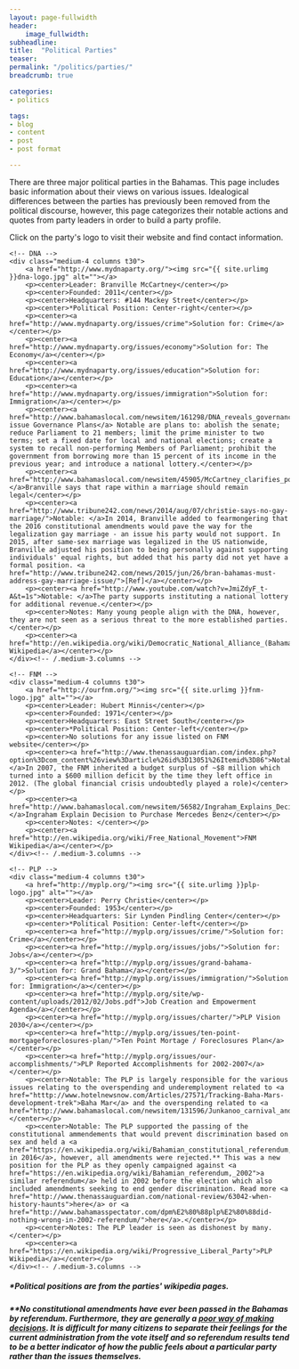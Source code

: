 ```yaml
---
layout: page-fullwidth
header:
    image_fullwidth:
subheadline:
title:  "Political Parties"
teaser: 
permalink: "/politics/parties/"
breadcrumb: true

categories:
- politics

tags:
- blog
- content
- post
- post format

---
```

There are three major political parties in the Bahamas. This page includes basic information about their views on various issues. Idealogical differences between the parties has previously been removed from the political discourse, however, this page categorizes their notable actions and quotes from party leaders in order to build a party profile.

Click on the party's logo to visit their website and find contact information.

<div class="row">

	<!-- DNA -->
	<div class="medium-4 columns t30">
		<a href="http://www.mydnaparty.org/"><img src="{{ site.urlimg }}dna-logo.jpg" alt=""></a>
		<p><center>Leader: Branville McCartney</center></p>
		<p><center>Founded: 2011</center></p>
		<p><center>Headquarters: #144 Mackey Street</center></p>
		<p><center>*Political Position: Center-right</center></p>
		<p><center><a href="http://www.mydnaparty.org/issues/crime">Solution for: Crime</a></center></p>
		<p><center><a href="http://www.mydnaparty.org/issues/economy">Solution for: The Economy</a></center></p>
		<p><center><a href="http://www.mydnaparty.org/issues/education">Solution for: Education</a></center></p>
		<p><center><a href="http://www.mydnaparty.org/issues/immigration">Solution for: Immigration</a></center></p>
		<p><center><a href="http://www.bahamaslocal.com/newsitem/161298/DNA_reveals_governance_plans.html">Cross-issue Governance Plans</a> Notable are plans to: abolish the senate; reduce Parliament to 21 members; limit the prime minister to two terms; set a fixed date for local and national elections; create a system to recall non-performing Members of Parliament; prohibit the government from borrowing more than 15 percent of its income in the previous year; and introduce a national lottery.</center></p>
		<p><center><a href="http://www.bahamaslocal.com/newsitem/45905/McCartney_clarifies_position_on_marital_rape_issue.html">Notable: </a>Branville says that rape within a marriage should remain legal</center></p>
		<p><center><a href="http://www.tribune242.com/news/2014/aug/07/christie-says-no-gay-marriage/">Notable: </a>In 2014, Branville added to fearmongering that the 2016 constitutional amendments would pave the way for the legalization gay marriage - an issue his party would not support. In 2015, after same-sex marriage was legalized in the US nationwide, Branville adjusted his position to being personally against supporting individuals' equal rights, but added that his party did not yet have a formal position. <a href="http://www.tribune242.com/news/2015/jun/26/bran-bahamas-must-address-gay-marriage-issue/">[Ref]</a></center></p>
		<p><center><a href="http://www.youtube.com/watch?v=JmiZdyF_t-A&t=1s">Notable: </a>The party supports instituting a national lottery for additional revenue.</center></p>
		<p><center>Notes: Many young people align with the DNA, however, they are not seen as a serious threat to the more established parties.</center></p>
		<p><center><a href="http://en.wikipedia.org/wiki/Democratic_National_Alliance_(Bahamas)">DNA Wikipedia</a></center></p>
	</div><!-- /.medium-3.columns -->

	<!-- FNM -->
	<div class="medium-4 columns t30">
		<a href="http://ourfnm.org/"><img src="{{ site.urlimg }}fnm-logo.jpg" alt=""></a>
		<p><center>Leader: Hubert Minnis</center></p>
		<p><center>Founded: 1971</center></p>
		<p><center>Headquarters: East Street South</center></p>
		<p><center>*Political Position: Center-left</center></p>
		<p><center>No solutions for any issue listed on FNM website</center></p>
		<p><center><a href="http://www.thenassauguardian.com/index.php?option%3Dcom_content%26view%3Darticle%26id%3D13051%26Itemid%3D86">Notable: </a>In 2007, the FNM inherited a budget surplus of ~$8 million which turned into a $600 million deficit by the time they left office in 2012. (The global financial crisis undoubtedly played a role)</center></p>
		<p><center><a href="http://www.bahamaslocal.com/newsitem/56582/Ingraham_Explains_Decision_To_Purchase_Mercedes_Benz.html">Notable: </a>Ingraham Explain Decision to Purchase Mercedes Benz</center></p>
		<p><center>Notes: </center></p>
		<p><center><a href="http://en.wikipedia.org/wiki/Free_National_Movement">FNM Wikipedia</a></center></p>
	</div><!-- /.medium-3.columns -->

	<!-- PLP -->
	<div class="medium-4 columns t30">
		<a href="http://myplp.org/"><img src="{{ site.urlimg }}plp-logo.jpg" alt=""></a>
		<p><center>Leader: Perry Christie</center></p>
		<p><center>Founded: 1953</center></p>
		<p><center>Headquarters: Sir Lynden Pindling Center</center></p>
		<p><center>*Political Position: Center-left</center></p>
		<p><center><a href="http://myplp.org/issues/crime/">Solution for: Crime</a></center></p>
		<p><center><a href="http://myplp.org/issues/jobs/">Solution for: Jobs</a></center></p>
		<p><center><a href="http://myplp.org/issues/grand-bahama-3/">Solution for: Grand Bahama</a></center></p>
		<p><center><a href="http://myplp.org/issues/immigration/">Solution for: Immigration</a></center></p>
		<p><center><a href="http://myplp.org/site/wp-content/uploads/2012/02/Jobs.pdf">Job Creation and Empowerment Agenda</a></center></p>
		<p><center><a href="http://myplp.org/issues/charter/">PLP Vision 2030</a></center></p>
		<p><center><a href="http://myplp.org/issues/ten-point-mortgageforeclosures-plan/">Ten Point Mortage / Foreclosures Plan</a></center></p>
		<p><center><a href="http://myplp.org/issues/our-accomplishments/">PLP Reported Accomplishments for 2002-2007</a></center></p>
		<p><center>Notable: The PLP is largely responsible for the various issues relating to the overspending and underemployment related to <a href="htttp://www.hotelnewsnow.com/Articles/27571/Tracking-Baha-Mars-development-trek">Baha Mar</a> and the overspending related to <a href="http://www.bahamaslocal.com/newsitem/131596/Junkanoo_carnival_and_how_we_define_success.html">Carnival</a>.</center></p>
		<p><center>Notable: The PLP supported the passing of the constitutional ammendements that would prevent discrimination based on sex and held a <a href="https://en.wikipedia.org/wiki/Bahamian_constitutional_referendum,_2016">referndum in 2016</a>, however, all amendments were rejected.** This was a new position for the PLP as they openly campaigned against <a href="https://en.wikipedia.org/wiki/Bahamian_referendum,_2002">a similar referendum</a> held in 2002 before the election which also included amendments seeking to end gender discrimination. Read more <a href="http://www.thenassauguardian.com/national-review/63042-when-history-haunts">here</a> or <a href="http://www.bahamasspectator.com/dpm%E2%80%88plp%E2%80%88did-nothing-wrong-in-2002-referendum/">here</a>.</center></p>	
		<p><center>Notes: The PLP leader is seen as dishonest by many.</center></p>
		<p><center><a href="https://en.wikipedia.org/wiki/Progressive_Liberal_Party">PLP Wikipedia</a></center></p>
	</div><!-- /.medium-3.columns -->

</div><!-- /.row -->

<h5>*Political positions are from the parties' wikipedia pages.</h5>
<h5>**No constitutional amendments have ever been passed in the Bahamas by referendum. Furthermore, they are generally a <a href="http://www.politico.com/magazine/story/2016/07/brexit-trump-referendums-political-exclusion-214014">poor way of making decisions</a>. It is difficult for many citizens to separate their feelings for the current administration from the vote itself and so referendum results tend to be a better indicator of how the public feels about a particular party rather than the issues themselves.</h5>
